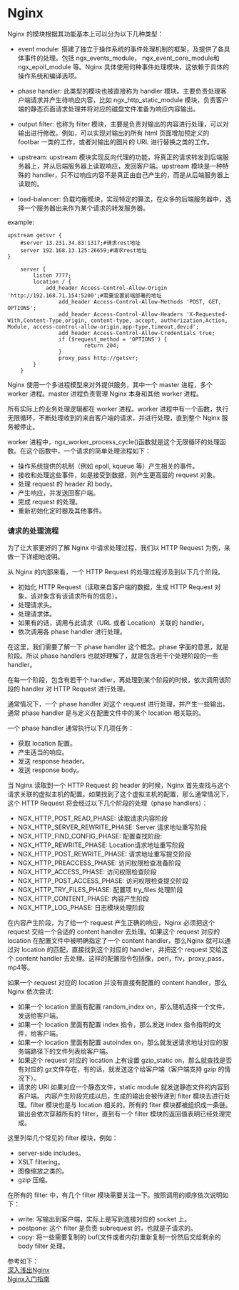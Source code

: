 # Nginx

Nginx 的模块根据其功能基本上可以分为以下几种类型：

- event module: 搭建了独立于操作系统的事件处理机制的框架，及提供了各具体事件的处理。包括 ngx_events_module， ngx_event_core_module和ngx_epoll_module 等。Nginx 具体使用何种事件处理模块，这依赖于具体的操作系统和编译选项。

- phase handler: 此类型的模块也被直接称为 handler 模块。主要负责处理客户端请求并产生待响应内容，比如 ngx_http_static_module 模块，负责客户端的静态页面请求处理并将对应的磁盘文件准备为响应内容输出。

- output filter: 也称为 filter 模块，主要是负责对输出的内容进行处理，可以对输出进行修改。例如，可以实现对输出的所有 html 页面增加预定义的 footbar 一类的工作，或者对输出的图片的 URL 进行替换之类的工作。

- upstream: upstream 模块实现反向代理的功能，将真正的请求转发到后端服务器上，并从后端服务器上读取响应，发回客户端。upstream 模块是一种特殊的 handler，只不过响应内容不是真正由自己产生的，而是从后端服务器上读取的。

- load-balancer: 负载均衡模块，实现特定的算法，在众多的后端服务器中，选择一个服务器出来作为某个请求的转发服务器。


example:
```
upstream getsvr {
    #server 13.231.34.83:1317;#请求rest地址
    server 192.168.13.125:26659;#请求rest地址
}

    server {
        listen 7777;
        location / {
            add_header Access-Control-Allow-Origin 'http://192.168.71.154:5200';#需要设置前端部署的地址
                add_header Access-Control-Allow-Methods 'POST, GET, OPTIONS';
                add_header Access-Control-Allow-Headers 'X-Requested-With,Content-Type,origin, content-type, accept, authorization,Action, Module, access-control-allow-origin,app-type,timeout,devid';
                add_header Access-Control-Allow-Credentials true;
                if ($request_method = 'OPTIONS') {
                        return 204;
                }
                proxy_pass http://getsvr;
        }
    }
```


Nginx 使用一个多进程模型来对外提供服务，其中一个 master 进程，多个 worker 进程。master 进程负责管理 Nginx 本身和其他 worker 进程。

所有实际上的业务处理逻辑都在 worker 进程。worker 进程中有一个函数，执行无限循环，不断处理收到的来自客户端的请求，并进行处理，直到整个 Nginx 服务被停止。

worker 进程中，ngx_worker_process_cycle()函数就是这个无限循环的处理函数。在这个函数中，一个请求的简单处理流程如下：

- 操作系统提供的机制（例如 epoll, kqueue 等）产生相关的事件。
- 接收和处理这些事件，如是接受到数据，则产生更高层的 request 对象。
- 处理 request 的 header 和 body。
- 产生响应，并发送回客户端。
- 完成 request 的处理。
- 重新初始化定时器及其他事件。

### 请求的处理流程
为了让大家更好的了解 Nginx 中请求处理过程，我们以 HTTP Request 为例，来做一下详细地说明。

从 Nginx 的内部来看，一个 HTTP Request 的处理过程涉及到以下几个阶段。

- 初始化 HTTP Request（读取来自客户端的数据，生成 HTTP Request 对象，该对象含有该请求所有的信息）。
- 处理请求头。
- 处理请求体。
- 如果有的话，调用与此请求（URL 或者 Location）关联的 handler。
- 依次调用各 phase handler 进行处理。

在这里，我们需要了解一下 phase handler 这个概念。phase 字面的意思，就是阶段。所以 phase handlers 也就好理解了，就是包含若干个处理阶段的一些 handler。

在每一个阶段，包含有若干个 handler，再处理到某个阶段的时候，依次调用该阶段的 handler 对 HTTP Request 进行处理。

通常情况下，一个 phase handler 对这个 request 进行处理，并产生一些输出。通常 phase handler 是与定义在配置文件中的某个 location 相关联的。

一个 phase handler 通常执行以下几项任务：

- 获取 location 配置。
- 产生适当的响应。
- 发送 response header。
- 发送 response body。

当 Nginx 读取到一个 HTTP Request 的 header 的时候，Nginx 首先查找与这个请求关联的虚拟主机的配置。如果找到了这个虚拟主机的配置，那么通常情况下，这个 HTTP Request 将会经过以下几个阶段的处理（phase handlers）：

- NGX_HTTP_POST_READ_PHASE: 读取请求内容阶段
- NGX_HTTP_SERVER_REWRITE_PHASE: Server 请求地址重写阶段
- NGX_HTTP_FIND_CONFIG_PHASE: 配置查找阶段:
- NGX_HTTP_REWRITE_PHASE: Location请求地址重写阶段
- NGX_HTTP_POST_REWRITE_PHASE: 请求地址重写提交阶段
- NGX_HTTP_PREACCESS_PHASE: 访问权限检查准备阶段
- NGX_HTTP_ACCESS_PHASE: 访问权限检查阶段
- NGX_HTTP_POST_ACCESS_PHASE: 访问权限检查提交阶段
- NGX_HTTP_TRY_FILES_PHASE: 配置项 try_files 处理阶段
- NGX_HTTP_CONTENT_PHASE: 内容产生阶段
- NGX_HTTP_LOG_PHASE: 日志模块处理阶段

在内容产生阶段，为了给一个 request 产生正确的响应，Nginx 必须把这个 request 交给一个合适的 content handler 去处理。如果这个 request 对应的 location 在配置文件中被明确指定了一个 content handler，那么Nginx 就可以通过对 location 的匹配，直接找到这个对应的 handler，并把这个 request 交给这个 content handler 去处理。这样的配置指令包括像，perl，flv，proxy_pass，mp4等。

如果一个 request 对应的 location 并没有直接有配置的 content handler，那么 Nginx 依次尝试:

- 如果一个 location 里面有配置 random_index on，那么随机选择一个文件，发送给客户端。
- 如果一个 location 里面有配置 index 指令，那么发送 index 指令指明的文件，给客户端。
- 如果一个 location 里面有配置 autoindex on，那么就发送请求地址对应的服务端路径下的文件列表给客户端。
- 如果这个 request 对应的 location 上有设置 gzip_static on，那么就查找是否有对应的.gz文件存在，有的话，就发送这个给客户端（客户端支持 gzip 的情况下）。
- 请求的 URI 如果对应一个静态文件，static module 就发送静态文件的内容到客户端。
内容产生阶段完成以后，生成的输出会被传递到 filter 模块去进行处理。filter 模块也是与 location 相关的。所有的 fiter 模块都被组织成一条链。输出会依次穿越所有的 filter，直到有一个 filter 模块的返回值表明已经处理完成。

这里列举几个常见的 filter 模块，例如：

- server-side includes。
- XSLT filtering。
- 图像缩放之类的。
- gzip 压缩。

在所有的 filter 中，有几个 filter 模块需要关注一下。按照调用的顺序依次说明如下：

- write: 写输出到客户端，实际上是写到连接对应的 socket 上。
- postpone: 这个 filter 是负责 subrequest 的，也就是子请求的。
- copy: 将一些需要复制的 buf(文件或者内存)重新复制一份然后交给剩余的 body filter 处理。

参考如下：  
[深入浅出Nginx](https://www.jianshu.com/p/5eab0f83e3b4)  
[Nginx入门指南](http://wiki.jikexueyuan.com/project/nginx/nginx-framework.html)  